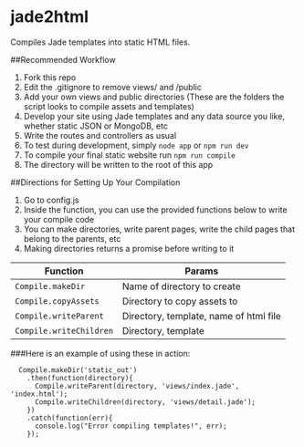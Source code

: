 # jade2html
Compiles Jade templates into static HTML files.

##Recommended Workflow

1. Fork this repo
2. Edit the .gitignore to remove views/ and /public
3. Add your own views and public directories (These are the folders the script looks to compile assets and templates)
4. Develop your site using Jade templates and any data source you like, whether static JSON or MongoDB, etc
5. Write the routes and controllers as usual
6. To test during development, simply `node app` or `npm run dev`
7. To compile your final static website run `npm run compile`
8. The directory will be written to the root of this app

##Directions for Setting Up Your Compilation

1. Go to config.js
2. Inside the function, you can use the provided functions below to write your compile code
3. You can make directories, write parent pages, write the child pages that belong to the parents, etc
4. Making directories returns a promise before writing to it

| Function                | Params        |
|----------------------- |-------------------------------------|
|`Compile.makeDir`       |Name of directory to create            |
|`Compile.copyAssets`    |Directory to copy assets to            |
|`Compile.writeParent`   |Directory, template, name of html file |
|`Compile.writeChildren` |Directory, template                    |


###Here is an example of using these in action:

```
  Compile.makeDir('static_out')
    .then(function(directory){
      Compile.writeParent(directory, 'views/index.jade', 'index.html');
      Compile.writeChildren(directory, 'views/detail.jade');
    })
    .catch(function(err){
      console.log("Error compiling templates!", err);
    });

```
